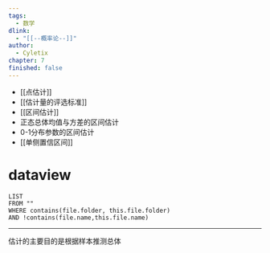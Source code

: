 ```yaml
---
tags:
  - 数学
dlink:
  - "[[--概率论--]]"
author:
  - Cyletix
chapter: 7
finished: false
---
```

- [[点估计]]
- [[估计量的评选标准]]
- [[区间估计]]
- 正态总体均值与方差的区间估计
- 0-1分布参数的区间估计
- [[单侧置信区间]]

# dataview
```dataview
LIST
FROM ""
WHERE contains(file.folder, this.file.folder)
AND !contains(file.name,this.file.name)
```

---
估计的主要目的是根据样本推测总体